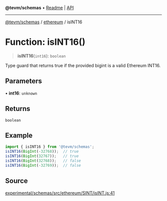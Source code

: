 **@tevm/schemas** • [Readme](../../README.md) \| [API](../../modules.md)

***

[@tevm/schemas](../../README.md) / [ethereum](../README.md) / isINT16

# Function: isINT16()

> **isINT16**(`int16`): `boolean`

Type guard that returns true if the provided bigint is a valid Ethereum INT16.

## Parameters

• **int16**: `unknown`

## Returns

`boolean`

## Example

```ts
import { isINT16 } from '@tevm/schemas';
isINT16(BigInt(-32768));  // true
isINT16(BigInt(32767));   // true
isINT16(BigInt(32768));   // false
isINT16(BigInt(-32769));  // false
````

## Source

[experimental/schemas/src/ethereum/SINT/isINT.js:41](https://github.com/evmts/tevm-monorepo/blob/main/experimental/schemas/src/ethereum/SINT/isINT.js#L41)
